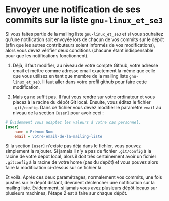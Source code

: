 # Envoyer une notification de ses commits sur la liste `gnu-linux_et_se3`

Si vous faites partie de la mailing liste `gnu-linux_et_se3`
et si vous souhaitez qu'une notification soit envoyée lors de chacun
de vos commits sur le dépôt (afin que les autres contributeurs
soient informés de vos modifications), alors vous devez vérifier
deux conditions (chacune étant indispensable pour que les
notifications fonctionnent).

1. Déjà, il faut modifier, au niveau de votre compte Github, votre
adresse email et mettre comme adresse email exactement la même
que celle que vous utilisez en tant que membre de la mailing
liste `gnu-linux_et_se3`. Il faut aller dans votre profil github
pour faire cette modification.

2. Mais ça ne suffit pas. Il faut vous rendre sur votre
ordinateur et vous placez à la racine du dépôt Git local. Ensuite,
vous éditez le fichier `.git/config`. Dans ce fichier vous
devez modifier le paramètre `email` au niveau de la section
`[user]` pour avoir ceci :

```ini
# Évidemment vous adaptez les valeurs à votre cas personnel.
[user]
    name = Prénom Nom
    email = votre-email-de-la-mailing-liste
```

Si la section `[user]` n'existe pas déjà dans le fichier, vous pouvez
simplement la rajouter. Si jamais il n'y a pas de fichier `.git/config`
à la racine de votre dépôt local, alors il doit très certainement
avoir un fichier `.gitconfig` à la racine de votre home (pas du dépôt)
et vous pouvez alors faire la modification ci-dessus sur ce fichier là.

Et voilà. Après ces deux paramétrages, normalement vos
commits, une fois pushés sur le dépôt distant, devraient
déclencher une notification sur la mailing liste. Évidemment,
si jamais vous avez plusieurs dépôt locaux sur plusieurs
machines, l'étape 2 est à faire sur chaque dépôt.


